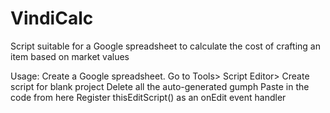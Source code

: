 VindiCalc
=========

Script suitable for a Google spreadsheet to calculate the cost of crafting an item based on market values

Usage:
Create a Google spreadsheet.
Go to Tools> Script Editor> Create script for blank project
Delete all the auto-generated gumph
Paste in the code from here
Register thisEditScript() as an onEdit event handler
